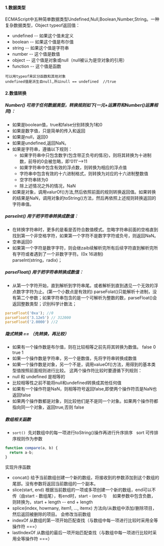 #### 1.数据类型
ECMAScript中五种简单数据类型Undefined,Null,Boolean,Number,String。一种复杂数据类型，Object
typeof返回值：   
* undefined -- 如果这个值未定义   
* boolean -- 如果这个值是布尔值   
* string -- 如果这个值是字符串   
* number -- 这个值是数值   
* object -- 这个值是对象或null（null被认为是空对象的引用）
* function -- 这个值是函数   

`可以用typeof来区分函数和其他对象`   
`undefined值是派生自null,所以null == undefined  //true`
#### 2.数值转换   
##### Number() 可用于任何数据类型，转换规则如下(一元+运算符和Number()运算相同)：      
* 如果是boolean值，true和false分别转换为1和0
* 如果是数字值，只是简单的传入和返回
* 如果是null，返回0
* 如果是undefined,返回NaN。
* 如果是字符串，遵循以下规则：
  * 如果字符串中只包含数字(包含带正负号的情况)，则将其转换为十进制数，前导的0会被忽略，即‘011’—>11
  * 如果字符串中包含有效的浮点数，则转换为相应的浮点值
  * 字符串中包含有效的十六进制格式，则转换为对应的十六进制整数值
  * 空字符串转为0
  * 除上述情况之外的情况，NaN
* 如果是对象，调用valurOf()方法,然后依照前面的规则转换返回值。如果转换的结果是NaN，调用对象的toString()方法，然后再依照上述规则转换返回的字符串值。

##### parseInt() 用于把字符串转换成数值：
* 在转换字符串时，更多的是看是否符合数值模式。忽略字符串前面的空格直到找到第一个非空格字符，如果第一个字符不是数字字符或负号，则返回NaN。
* 空串返回0
* 如果第一个字符是数字字符，则会继zaib续解析完所有后续字符直到解析完所有字符或者遇到了一个非数字字符。(0x 16进制)     
parseInt(string，radix)； 

##### parseFloat() 用于把字符串转换成数值：
* 从第一个字符开始，直到解析到字符串尾。或者解析到直到遇见一个无效的浮点数字字符为止。(第一个小数点是有效的)
parseFolat()只能解析十进制，没有第二个参数；如果字符串包含的是一个可解析为整数的数，parseFloat()会返回整数类型；识别科学计数法；    
```javascript
parseFloat('0xa'); //0
parseFloat('3.12e5') // 312000
parseFloat('2.0000') //2
```

##### 隐式转换 == （先转换，再比较）    
* 如果有一个操作数是布尔值，则在比较相等之前先将其转换为数值。 false 0  true 1
* 如果一个操作数是字符串，另一个是数值，先将字符串转换成数值
* 如果一个操作数是对象，另一个不是，调用valueOf()方法，用得到的基本类型值按照前面规则进行比较。
这两个操作符比较时要遵循下列规则：
* null 和 undefined 是相等的
* 比较相等性之前不能将null和undefined转换成其他任何值
* 如果有一个操作符是NaN，则相等符号返回false,即使两个操作符否是NaN也返回false
* 如果两个操作数都是对象，则比较他们是不是同一个对象。如果两个操作符都指向同一个对象，返回true,否则 false    

##### 数组相关函数    
* `sort()`  先对数组中的每一项进行toString()操作再进行升序排序   
sort 可传排序规则作为参数    
```javascript
function compare(a, b) {
  return a-b;
}
```
实现升序函数     
* concat() 给予当前数组创建一个新的数组，将接收到的参数添加到这个数组的尾部。没有参数将返回当前数组的一个副本。
* slice(start, end) 根据当前数组的一项或多项创建一个新的数组，end可以不传（由start - 数组尾），有end时，start - (end-1)     
如果参数中包含负数，则转换为，start + length -- end + length   
* splice(index, howmany, item1, ..., itemx) 方法向/从数组中添加/删除项目，然后返回被删除的项目。 会修改当前数组
* indexOf 从数组的第一项开始匹配查找（与数组中每一项进行比较时采用全等操作符 ===）
* lastIndexOf 从数组的最后一项开始匹配查找（与数组中每一项进行比较时采用全等操作符 ===）
